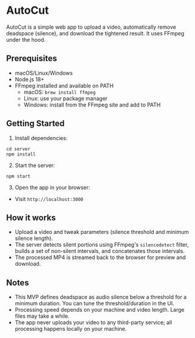 # AutoCut

AutoCut is a simple web app to upload a video, automatically remove deadspace (silence), and download the tightened result. It uses FFmpeg under the hood.

## Prerequisites

- macOS/Linux/Windows
- Node.js 18+
- FFmpeg installed and available on PATH
  - macOS: `brew install ffmpeg`
  - Linux: use your package manager
  - Windows: install from the FFmpeg site and add to PATH

## Getting Started

1. Install dependencies:

```
cd server
npm install
```

2. Start the server:

```
npm start
```

3. Open the app in your browser:

- Visit `http://localhost:3000`

## How it works

- Upload a video and tweak parameters (silence threshold and minimum silence length).
- The server detects silent portions using FFmpeg's `silencedetect` filter, builds a set of non-silent intervals, and concatenates those intervals.
- The processed MP4 is streamed back to the browser for preview and download.

## Notes

- This MVP defines deadspace as audio silence below a threshold for a minimum duration. You can tune the threshold/duration in the UI.
- Processing speed depends on your machine and video length. Large files may take a while.
- The app never uploads your video to any third-party service; all processing happens locally on your machine. 